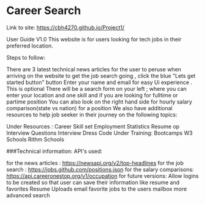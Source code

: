 # Career Search 

Link to site:
https://cbh4270.github.io/Project1/

User Guide V1.0
This website is for users looking for tech jobs in their preferred location.

Steps to follow:

There are 3 latest technical news articles for the user to peruse when arriving on the website
to get the job search going , click the blue "Lets get started button" button
Enter your name and email for easy Ui experience . This is optional
There will be a search form on your left ; where you can enter your location and one skill and if you are looking for fulltime or partime position
You can also look on the right hand side for hourly salary comparison(state vs nation) for a position
We also have additional resources to help job seeker in their journey on the following topics:

Under Resources :
Career Skill set
Employment Statistics
Resume
op Interview Questions
Interview Dress Code
Under Training:
Bootcamps
W3 Schools
Rithm Schools

###Technical information: API's used:

for the news articles : https://newsapi.org/v2/top-headlines
for the job search : https://jobs.github.com/positions.json
for the salary comparisons: https://api.careeronestop.org/v1/occupation
for future versions:
Allow logins to be created so that user can save their information like resume and favorites
Resume Uploads
email favorite jobs to the users mailbox
more advanced search






